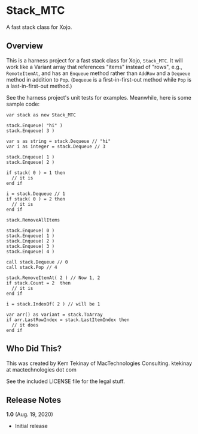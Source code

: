 # Stack_MTC

A fast stack class for Xojo.

## Overview

This is a harness project for a fast stack class for Xojo, `Stack_MTC`. It will work like a Variant array that references "items" instead of "rows", e.g., `RemoteItemAt`, and has an `Enqueue` method rather than `AddRow` and a `Dequeue` method in addition to `Pop`. (`Dequeue` is a first-in-first-out method while `Pop` is a last-in-first-out method.)

See the harness project's unit tests for examples. Meanwhile, here is some sample code:

```VB
var stack as new Stack_MTC

stack.Enqueue( "hi" )
stack.Enqueue( 3 )

var s as string = stack.Dequeue // "hi"
var i as integer = stack.Dequeue // 3

stack.Enqueue( 1 )
stack.Enqueue( 2 )

if stack( 0 ) = 1 then
  // it is
end if

i = stack.Dequeue // 1
if stack( 0 ) = 2 then
  // it is
end if

stack.RemoveAllItems

stack.Enqueue( 0 )
stack.Enqueue( 1 )
stack.Enqueue( 2 )
stack.Enqueue( 3 )
stack.Enqueue( 4 )

call stack.Dequeue // 0
call stack.Pop // 4

stack.RemoveItemAt( 2 ) // Now 1, 2
if stack.Count = 2  then
  // it is
end if

i = stack.IndexOf( 2 ) // will be 1

var arr() as variant = stack.ToArray
if arr.LastRowIndex = stack.LastItemIndex then
  // it does
end if
```

## Who Did This?

This was created by Kem Tekinay of MacTechnologies Consulting.
ktekinay at mactechnologies dot com

See the included LICENSE file for the legal stuff.

## Release Notes

**1.0** (Aug. 19, 2020)

* Initial release